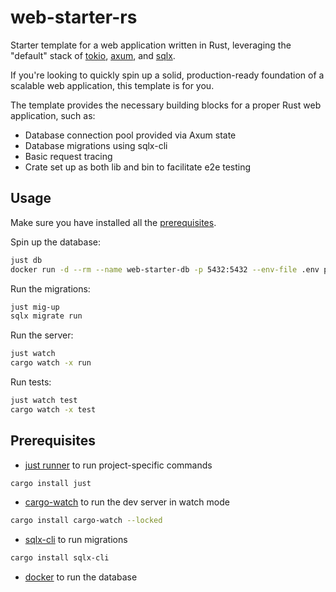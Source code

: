 # web-starter-rs

Starter template for a web application written in Rust, leveraging the "default" stack of [tokio](https://docs.rs/tokio), [axum](https://docs.rs/axum), and [sqlx](https://docs.rs/sqlx).

If you're looking to quickly spin up a solid, production-ready foundation of a scalable web application, this template is for you.

The template provides the necessary building blocks for a proper Rust web application, such as:

- Database connection pool provided via Axum state
- Database migrations using sqlx-cli
- Basic request tracing
- Crate set up as both lib and bin to facilitate e2e testing

## Usage

Make sure you have installed all the [prerequisites](#prerequisites).

Spin up the database:

```sh
just db
docker run -d --rm --name web-starter-db -p 5432:5432 --env-file .env postgres:17-alpine
```

Run the migrations:

```sh
just mig-up
sqlx migrate run
```

Run the server:

```sh
just watch
cargo watch -x run
```

Run tests:

```sh
just watch test
cargo watch -x test
```

## Prerequisites

- [just runner](https://github.com/casey/just) to run project-specific commands

```sh
cargo install just
```

- [cargo-watch](https://crates.io/crates/cargo-watch) to run the dev server in watch mode

```sh
cargo install cargo-watch --locked
```

- [sqlx-cli](https://crates.io/crates/sqlx-cli) to run migrations

```sh
cargo install sqlx-cli
```

- [docker](https://docs.docker.com/get-docker/) to run the database
